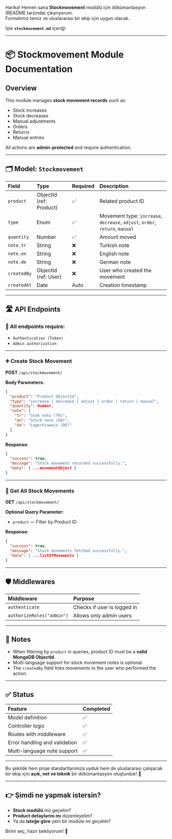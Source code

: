 Harika! Hemen sana **Stockmovement** modülü için dökümantasyon (README tarzında) çıkarıyorum.  
Formatımız temiz ve uluslararası bir ekip için uygun olacak.

İşte **`stockmovement.md`** içeriği:

---

# 📦 Stockmovement Module Documentation

## Overview
This module manages **stock movement records** such as:
- Stock increases
- Stock decreases
- Manual adjustments
- Orders
- Returns
- Manual entries

All actions are **admin-protected** and require authentication.

---

## 🗂 Model: `Stockmovement`

| Field | Type | Required | Description |
|:------|:-----|:---------|:------------|
| `product` | ObjectId (ref: Product) | ✅ | Related product ID |
| `type` | Enum | ✅ | Movement type: `increase`, `decrease`, `adjust`, `order`, `return`, `manual` |
| `quantity` | Number | ✅ | Amount moved |
| `note.tr` | String | ❌ | Turkish note |
| `note.en` | String | ❌ | English note |
| `note.de` | String | ❌ | German note |
| `createdBy` | ObjectId (ref: User) | ❌ | User who created the movement |
| `createdAt` | Date | Auto | Creation timestamp |

---

## 🛣 API Endpoints

### 🔐 All endpoints require:
- `Authentication (Token)`
- `Admin authorization`

---

### ➕ Create Stock Movement

**POST** `/api/stockmovement/`

**Body Parameters:**
```json
{
  "product": "Product ObjectId",
  "type": "increase | decrease | adjust | order | return | manual",
  "quantity": Number,
  "note": {
    "tr": "Stok notu (TR)",
    "en": "Stock note (EN)",
    "de": "Lagerhinweis (DE)"
  }
}
```

**Response:**
```json
{
  "success": true,
  "message": "Stock movement recorded successfully.",
  "data": { ...movementObject }
}
```

---

### 📄 Get All Stock Movements

**GET** `/api/stockmovement/`

**Optional Query Parameter:**
- `product` — Filter by Product ID

**Response:**
```json
{
  "success": true,
  "message": "Stock movements fetched successfully.",
  "data": [ ...listOfMovements ]
}
```

---

## 🛡 Middlewares
| Middleware | Purpose |
|:-----------|:--------|
| `authenticate` | Checks if user is logged in |
| `authorizeRoles("admin")` | Allows only admin users |

---

## 📌 Notes
- When filtering by `product` in queries, product ID must be a **valid MongoDB ObjectId**.
- Multi-language support for stock movement notes is optional.
- The `createdBy` field links movements to the user who performed the action.

---

## ✅ Status
| Feature | Completed |
|:--------|:----------|
| Model definition | ✅ |
| Controller logic | ✅ |
| Routes with middleware | ✅ |
| Error handling and validation | ✅ |
| Multi-language note support | ✅ |

---

Bu şekilde hem proje standartlarımıza uyduk hem de uluslararası çalışacak bir ekip için **açık, net ve teknik** bir dökümantasyon oluşturduk! 🚀

---

## 👉 Şimdi ne yapmak istersin?
- **Stock modülü** mü geçelim?  
- **Product detaylarını mı** düzenleyelim?  
- Ya da **isteğe göre** yeni bir modüle mi geçelim?

Birini seç, hazır bekliyorum! 🎯
